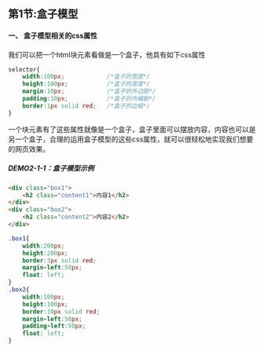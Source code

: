 ## 第1节:盒子模型

#### 一、 盒子模型相关的css属性
我们可以把一个html块元素看做是一个盒子，他具有如下css属性
``` css
selector{
    width:100px;            /*盒子的宽度*/
    height:100px;           /*盒子的高度*/
    margin:10px;            /*盒子的外边距*/
    padding:10px;           /*盒子的内编剧*/
    border:1px solid red;   /*盒子的边框*/
}
```
一个块元素有了这些属性就像是一个盒子，盒子里面可以摆放内容，内容也可以是另一个盒子，合理的运用盒子模型的这些css属性，就可以很轻松地实现我们想要的网页效果。


##### DEMO2-1-1：盒子模型示例

``` html
<div class="box1">
    <h2 class="content1">内容1</h2>
</div>
<div class="box2">
    <h2 class="content2">内容2</h2>
</div>
```

``` css
.box1{
    width:200px;
    height:200px;
    border:3px solid red;
    margin-left:50px;
    float: left;
}
.box2{
    width:100px;
    height:100px;
    border:10px solid red;
    margin-left:50px;
    padding-left:50px;
    float: left;
}
```